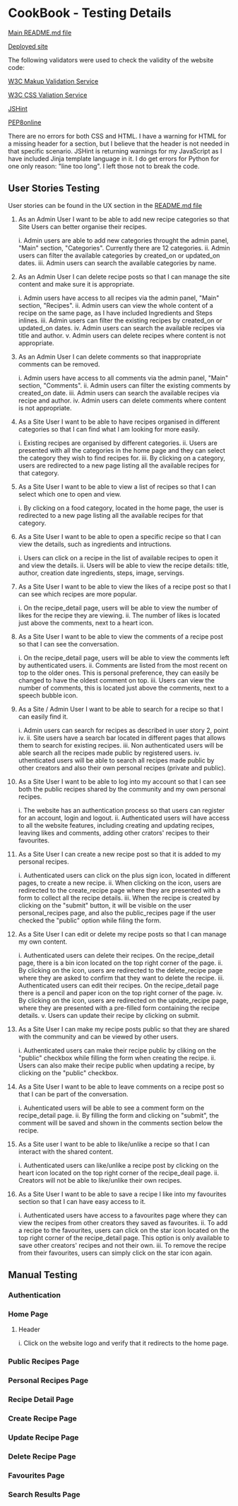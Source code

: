 # CookBook - Testing Details

[Main README.md file](README.md)

[Deployed site](https://paolas-cookbook.herokuapp.com/)

The following validators were used to check the validity of the website code:

[W3C Makup Validation Service](https://validator.w3.org/)

[W3C CSS Valiation Service](http://jigsaw.w3.org/css-validator/)

[JSHint](https://jshint.com/)

[PEP8online](http://pep8online.com/)

There are no errors for both CSS and HTML. I have a warning for HTML for a missing header for a section, but I believe that the header is not needed in that specific scenario. JSHint is returning warnings for my JavaScript as I have included Jinja template language in it. I do get errors for Python for one only reason: "line too long". I left those not to break the code. 

## User Stories Testing 

User stories can be found in the UX section in the [README.md file](README.md)

1. As an Admin User I want to be able to add new recipe categories so that Site Users can better organise their recipes.

    i. Admin users are able to add new categories throught the admin panel, "Main" section, "Categories". Currently there are 12 categories.
    ii. Admin users can filter the available categories by created_on or updated_on dates. 
    iii. Admin users can search the available categories by name.

2. As an Admin User I can delete recipe posts so that I can manage the site content and make sure it is appropriate.

    i. Admin users have access to all recipes via the admin panel, "Main" section, "Recipes". 
    ii. Admin users can view the whole content of a recipe on the same page, as I have included Ingredients and Steps inlines. 
    iii. Admin users can filter the existing recipes by created_on or updated_on dates.
    iv. Admin users can search the available recipes via title and author. 
    v. Admin users can delete recipes where content is not appropriate. 

3. As an Admin User I can delete comments so that inappropriate comments can be removed.

    i. Admin users have access to all comments via the admin panel, "Main" section, "Comments". 
    ii. Admin users can filter the existing comments by created_on date.
    iii. Admin users can search the available recipes via recipe and author.
    iv. Admin users can delete comments where content is not appropriate. 

4. As a Site User I want to be able to have recipes organised in different categories so that I can find what I am looking for more easily.  

    i. Existing recipes are organised by different categories. 
    ii. Users are presented with all the categories in the home page and they can select the category they wish to find recipes for. 
    iii. By clicking on a category, users are redirected to a new page listing all the available recipes for that category.

5. As a Site User I want to be able to view a list of recipes so that I can select which one to open and view.

    i. By clicking on a food category, located in the home page, the user is redirected to a new page listing all the available recipes for that category. 

6. As a Site User I want to be able to open a specific recipe so that I can view the details, such as ingredients and intructions.

    i. Users can click on a recipe in the list of available recipes to open it and view the details.
    ii. Users will be able to view the recipe details: title, author, creation date ingredients, steps, image, servings. 

7. As a Site User I want to be able to view the likes of a recipe post so that I can see which recipes are more popular.

    i. On the recipe_detail page, users will be able to view the number of likes for the recipe they are viewing.
    ii. The number of likes is located just above the comments, next to a heart icon.

8. As a Site User I want to be able to view the comments of a recipe post so that I can see the conversation.

    i. On the recipe_detail page, users will be able to view the comments left by authenticated users. 
    ii. Comments are listed from the most recent on top to the older ones. This is personal preference, they can easily be changed to have the oldest comment on top. 
    iii. Users can view the number of comments, this is located just above the comments, next to a speech bubble icon.

9. As a Site / Admin User I want to be able to search for a recipe so that I can easily find it. 

    i. Admin users can search for recipes as described in user story 2, point iv.
    ii. Site users have a search bar located in different pages that allows them to search for existing recipes.
    iii. Non authenticated users will be able search all the recipes made public by registered users.
    iv. uthenticated users will be able to search all recipes made public by other creators and also their own personal recipes (private and public). 

10. As a Site User I want to be able to log into my account so that I can see both the public recipes shared by the community and my own personal recipes. 

    i. The website has an authentication process so that users can register for an account, login and logout.
    ii. Authenticated users will have access to all the website features, including creating and updating recipes, leaving likes and comments, adding other crators' recipes to their favourites. 

11. As a Site User I can create a new recipe post so that it is added to my personal recipes.

    i. Authenticated users can click on the plus sign icon, located in different pages, to create a new recipe.
    ii. When clicking on the icon, users are redirected to the create_recipe page where they are presented with a form to collect all the recipe details.
    iii. When the recipe is created by clicking on the "submit" button, it will be visible on the user personal_recipes page, and also the public_recipes page if the user checked the "public" option while filing the form. 

12. As a Site User I can edit or delete my recipe posts so that I can manage my own content.  

    i. Authenticated users can delete their recipes. On the recipe_detail page, there is a bin icon located on the top right corner of the page. 
    ii. By clicking on the icon, users are redirected to the delete_recipe page where they are asked to confirm that they want to delete the recipe. 
    iii. Authenticated users can edit their recipes. On the recipe_detail page there is a pencil and paper icon on the top right corner of the page.
    iv. By clicking on the icon, users are redirected on the update_recipe page, where they are presented with a pre-filled form containing the recipe details. 
    v. Users can update their recipe by clicking on submit. 

13. As a Site User I can make my recipe posts public so that they are shared with the community and can be viewed by other users.

    i. Authenticated users can make their recipe public by cliking on the "public" checkbox while filling the form when creating the recipe. 
    ii. Users can also make their recipe public when updating a recipe, by clicking on the "public" checkbox.

14. As a Site User I want to be able to leave comments on a recipe post so that I can be part of the conversation.

    i. Auhenticated users will be able to see a comment form on the recipe_detail page. 
    ii. By filling the form and clicking on "submit", the comment will be saved and shown in the comments section below the recipe. 

15. As a Site user I want to be able to like/unlike a recipe so that I can interact with the shared content. 

    i. Authenticated users can like/unlike a recipe post by clicking on the heart icon located on the top right corner of the recipe_deail page. 
    ii. Creators will not be able to like/unlike their own recipes. 

16. As a Site User I want to be able to save a recipe I like into my favourites section so that I can have easy access to it.

    i. Authenticated users have access to a favourites page where they can view the recipes from other creators they saved as favourites.
    ii. To add a recipe to the favourites, users can click on the star icon located on the top right corner of the recipe_detail page. This option is only available to save other creators' recipes and not their own. 
    iii. To remove the recipe from their favourites, users can simply click on the star icon again. 


## Manual Testing 

### Authentication

### Home Page 

1. Header

    i. Click on the website logo and verify that it redirects to the home page.

### Public Recipes Page

### Personal Recipes Page

### Recipe Detail Page

### Create Recipe Page

### Update Recipe Page

### Delete Recipe Page

### Favourites Page

### Search Results Page